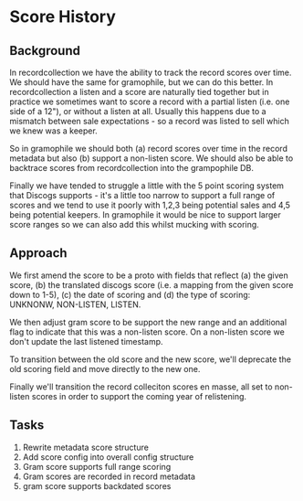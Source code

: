 # Score History

## Background

In recordcollection we have the ability to track the record scores over time.
We should have the same for gramophile, but we can do this better. In recordcollection
a listen and a score are naturally tied together but in practice we sometimes want to
score a record with a partial listen (i.e. one side of a 12"), or without a listen at
all. Usually this happens due to a mismatch between sale expectations - so a record
was listed to sell which we knew was a keeper.

So in gramophile we should both (a) record scores over time in the record metadata but also
(b) support a non-listen score. We should also be able to backtrace scores from recordcollection
into the grampophile DB.

Finally we have tended to struggle a little with the 5 point scoring system that Discogs
supports - it's a little too narrow to support a full range of scores and we tend to use it 
poorly with 1,2,3  being potential sales and 4,5 being potential keepers. In gramophile it would
be nice to support larger score ranges so we can also add this whilst mucking with scoring.

## Approach

We first amend the score to be a proto with fields that reflect (a) the given score, (b) the
translated discogs score (i.e. a mapping from the given score down to 1-5), (c) the date of
scoring and (d) the type of scoring: UNKNONW, NON-LISTEN, LISTEN.

We then adjust gram score to be support the new range and an additional flag to indicate that
this was a non-listen score. On a non-listen score we don't update the last listened timestamp.

To transition between the old score and the new score, we'll deprecate the old scoring field and
move directly to the new one.

Finally we'll transition the record colleciton scores en masse, all set to non-listen scores in
order to support the coming year of relistening.

## Tasks

1. Rewrite metadata score structure
1. Add score config into overall config structure
1. Gram score supports full range scoring
1. Gram scores are recorded in record metadata
1. gram score supports backdated scores